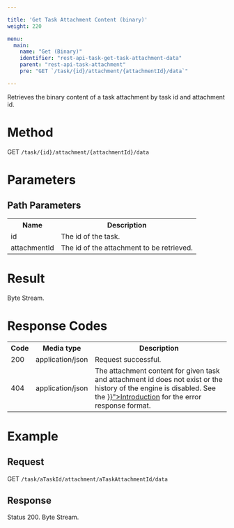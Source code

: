 ```yaml
---

title: 'Get Task Attachment Content (binary)'
weight: 220

menu:
  main:
    name: "Get (Binary)"
    identifier: "rest-api-task-get-task-attachment-data"
    parent: "rest-api-task-attachment"
    pre: "GET `/task/{id}/attachment/{attachmentId}/data`"

---
```


Retrieves the binary content of a task attachment by task id and attachment id.


# Method

GET `/task/{id}/attachment/{attachmentId}/data`


# Parameters

## Path Parameters

<table class="table table-striped">
  <tr>
    <th>Name</th>
    <th>Description</th>
  </tr>
  <tr>
    <td>id</td>
    <td>The id of the task.</td>
  </tr>
  <tr>
    <td>attachmentId</td>
    <td>The id of the attachment to be retrieved.</td>
  </tr>
</table>


# Result

Byte Stream.

# Response Codes

<table class="table table-striped">
  <tr>
    <th>Code</th>
    <th>Media type</th>
    <th>Description</th>
  </tr>
  <tr>
    <td>200</td>
    <td>application/json</td>
    <td>Request successful.</td>
  </tr>
  <tr>
    <td>404</td>
    <td>application/json</td>
    <td>The attachment content for given task and attachment id does not exist or the history of the engine is disabled. See the <a href="{{< relref "reference/rest/overview/index.md#error-handling" >}}">Introduction</a> for the error response format.</td>
  </tr>
</table>


# Example

## Request

GET `/task/aTaskId/attachment/aTaskAttachmentId/data`

## Response

Status 200.
Byte Stream.
